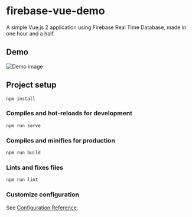 # firebase-vue-demo

A simple Vue.js 2 application using Firebase Real Time Database, made in one hour and a half.

## Demo

![Demo image](https://i.imgur.com/aQM7RSD.png "Application Demo image")

## Project setup
```
npm install
```

### Compiles and hot-reloads for development
```
npm run serve
```

### Compiles and minifies for production
```
npm run build
```

### Lints and fixes files
```
npm run lint
```

### Customize configuration
See [Configuration Reference](https://cli.vuejs.org/config/).
